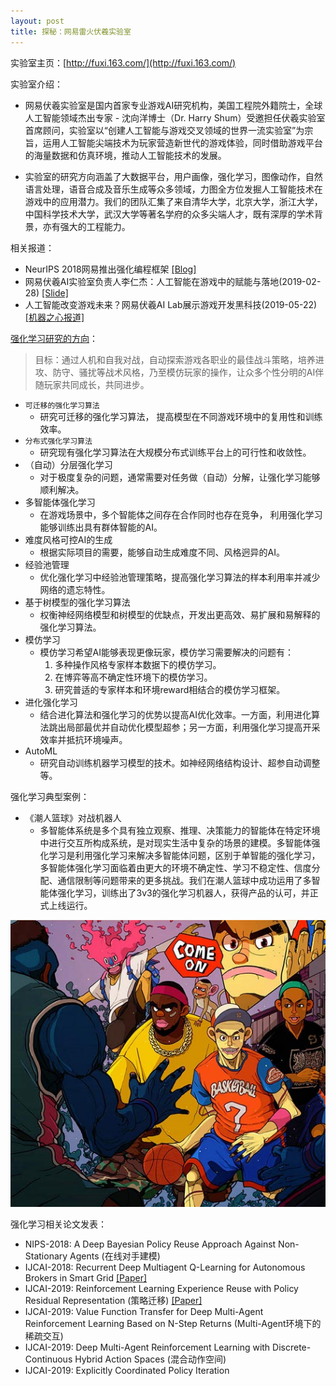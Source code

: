 ```yaml
---
layout: post
title: 探秘：网易雷火伏羲实验室
---
```


实验室主页：[http://fuxi.163.com/](http://fuxi.163.com/)

实验室介绍：

- 网易伏羲实验室是国内首家专业游戏AI研究机构，美国工程院外籍院士，全球人工智能领域杰出专家 - 沈向洋博士（Dr. Harry Shum）受邀担任伏羲实验室首席顾问，实验室以“创建人工智能与游戏交叉领域的世界一流实验室”为宗旨，运用人工智能尖端技术为玩家营造新世代的游戏体验，同时借助游戏平台的海量数据和仿真环境，推动人工智能技术的发展。

- 实验室的研究方向涵盖了大数据平台，用户画像，强化学习，图像动作，自然语言处理，语音合成及音乐生成等众多领域，力图全方位发掘人工智能技术在游戏中的应用潜力。我们的团队汇集了来自清华大学，北京大学，浙江大学，中国科学技术大学，武汉大学等著名学府的众多尖端人才，既有深厚的学术背景，亦有强大的工程能力。

相关报道：

- NeurIPS 2018网易推出强化编程框架 [[Blog]](https://mp.weixin.qq.com/s/HzQIfyY5nvTP6Cn48hEaBA)
- 网易伏羲AI实验室负责人李仁杰：人工智能在游戏中的赋能与落地(2019-02-28) [[Slide]](/topics/data/2019-人工智能在游戏中的赋能与落地.pdf)
- 人工智能改变游戏未来？网易伏羲AI Lab展示游戏开发黑科技(2019-05-22) [[机器之心报道]](https://www.jiqizhixin.com/articles/2019-05-22-14)

[强化学习研究的方向](http://fuxi.163.com/tech.html#qhxx)：

> 目标：通过人机和自我对战，自动探索游戏各职业的最佳战斗策略，培养进攻、防守、骚扰等战术风格，乃至模仿玩家的操作，让众多个性分明的AI伴随玩家共同成长，共同进步。

- `可迁移的强化学习算法`
	- 研究可迁移的强化学习算法， 提高模型在不同游戏环境中的复用性和训练效率。
- `分布式强化学习算法`
	- 研究现有强化学习算法在大规模分布式训练平台上的可行性和收敛性。
- （自动）分层强化学习
	- 对于极度复杂的问题，通常需要对任务做（自动）分解，让强化学习能够顺利解决。
- 多智能体强化学习
	- 在游戏场景中，多个智能体之间存在合作同时也存在竞争， 利用强化学习能够训练出具有群体智能的AI。
- 难度风格可控AI的生成
	- 根据实际项目的需要，能够自动生成难度不同、风格迥异的AI。
- 经验池管理
	- 优化强化学习中经验池管理策略，提高强化学习算法的样本利用率并减少网络的遗忘特性。
- 基于树模型的强化学习算法
	- 权衡神经网络模型和树模型的优缺点，开发出更高效、易扩展和易解释的强化学习算法。
- 模仿学习
	- 模仿学习希望AI能够表现更像玩家，模仿学习需要解决的问题有：
		1. 多种操作风格专家样本数据下的模仿学习。
		2. 在博弈等高不确定性环境下的模仿学习。
		3. 研究普适的专家样本和环境reward相结合的模仿学习框架。
- 进化强化学习
	- 结合进化算法和强化学习的优势以提高AI优化效率。一方面，利用进化算法跳出局部最优并自动优化模型超参；另一方面，利用强化学习提高开采效率并抵抗环境噪声。
- AutoML
	- 研究自动训练机器学习模型的技术。如神经网络结构设计、超参自动调整等。

强化学习典型案例：

- 《潮人篮球》对战机器人
	- 多智能体系统是多个具有独立观察、推理、决策能力的智能体在特定环境中进行交互所构成系统，是对现实生活中复杂的场景的建模。多智能体强化学习是利用强化学习来解决多智能体问题，区别于单智能的强化学习，多智能体强化学习面临着由更大的环境不确定性、学习不稳定性、信度分配、通信限制等问题带来的更多挑战。我们在潮人篮球中成功运用了多智能体强化学习，训练出了3v3的强化学习机器人，获得产品的认可，并正式上线运行。

<p style="text-align:center">
	<img src="/topics/img/fuxi-chaoren.jpg" />
</p>


强化学习相关论文发表：

- NIPS-2018: A Deep Bayesian Policy Reuse Approach Against Non-Stationary Agents (在线对手建模)
- IJCAI-2018: Recurrent Deep Multiagent Q-Learning for Autonomous Brokers in Smart Grid [[Paper]](https://www.ijcai.org/proceedings/2018/0079.pdf)
- IJCAI-2019: Reinforcement Learning Experience Reuse with Policy Residual Representation (策略迁移) [[Paper]](https://arxiv.org/pdf/1905.13719v1.pdf)
- IJCAI-2019: Value Function Transfer for Deep Multi-Agent Reinforcement Learning Based on N-Step Returns (Multi-Agent环境下的稀疏交互)
- IJCAI-2019: Deep Multi-Agent Reinforcement Learning with Discrete-Continuous Hybrid Action Spaces (混合动作空间)
- IJCAI-2019: Explicitly Coordinated Policy Iteration